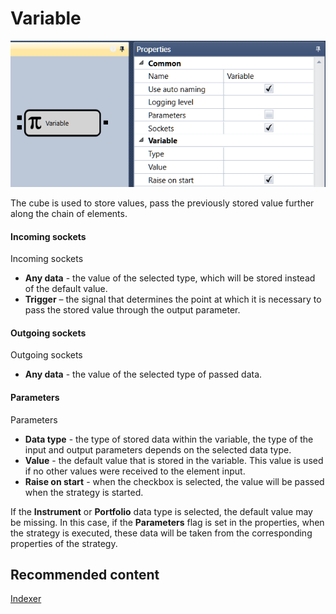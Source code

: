 # Variable

![Designer Variable 00](../images/Designer_Variable_00.png)

The cube is used to store values, pass the previously stored value further along the chain of elements.

#### Incoming sockets

Incoming sockets

- **Any data** \- the value of the selected type, which will be stored instead of the default value.
- **Trigger** – the signal that determines the point at which it is necessary to pass the stored value through the output parameter.

#### Outgoing sockets

Outgoing sockets

- **Any data** \- the value of the selected type of passed data.

#### Parameters

Parameters

- **Data type** \- the type of stored data within the variable, the type of the input and output parameters depends on the selected data type.
- **Value** \- the default value that is stored in the variable. This value is used if no other values were received to the element input.
- **Raise on start** \- when the checkbox is selected, the value will be passed when the strategy is started.

If the **Instrument** or **Portfolio** data type is selected, the default value may be missing. In this case, if the **Parameters** flag is set in the properties, when the strategy is executed, these data will be taken from the corresponding properties of the strategy.

## Recommended content

[Indexer](Designer_Indexer.md)
